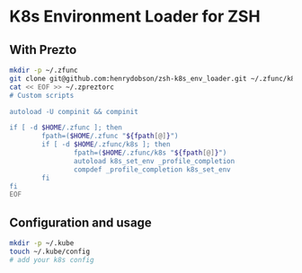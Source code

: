 # K8s Environment Loader for ZSH

## With Prezto

```bash
mkdir -p ~/.zfunc
git clone git@github.com:henrydobson/zsh-k8s_env_loader.git ~/.zfunc/k8s
cat << EOF >> ~/.zpreztorc
# Custom scripts

autoload -U compinit && compinit

if [ -d $HOME/.zfunc ]; then
        fpath=($HOME/.zfunc "${fpath[@]}")
        if [ -d $HOME/.zfunc/k8s ]; then
                fpath=($HOME/.zfunc/k8s "${fpath[@]}")
                autoload k8s_set_env _profile_completion
                compdef _profile_completion k8s_set_env
        fi
fi
EOF
```

## Configuration and usage

```bash
mkdir -p ~/.kube
touch ~/.kube/config
# add your k8s config
```
